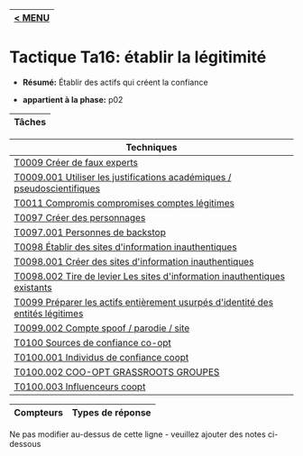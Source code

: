 |[< MENU](../README.md)|
|---|
# Tactique Ta16: établir la légitimité

* **Résumé:** Établir des actifs qui créent la confiance

* **appartient à la phase:** p02



|Tâches |
|----- |



|Techniques |
|---------- |
|[T0009 Créer de faux experts](../../generated_pages/techniques/T0009.md) |
|[T0009.001 Utiliser les justifications académiques / pseudoscientifiques](../../generated_pages/techniques/T0009.001.md) |
|[T0011 Compromis compromises comptes légitimes](../../generated_pages/techniques/T0011.md) |
|[T0097 Créer des personnages](../../generated_pages/techniques/T0097.md) |
|[T0097.001 Personnes de backstop](../../generated_pages/techniques/T0097.001.md) |
|[T0098 Établir des sites d'information inauthentiques](../../generated_pages/techniques/T0098.md) |
|[T0098.001 Créer des sites d'information inauthentiques](../../generated_pages/techniques/T0098.001.md) |
|[T0098.002 Tire de levier Les sites d'information inauthentiques existants](../../generated_pages/techniques/T0098.002.md) |
|[T0099 Préparer les actifs entièrement usurpés d'identité des entités légitimes](../../generated_pages/techniques/T0099.md) ||[T0099.001 Astroturfing](../../generated_pages/techniques/T0099.001.md) |
|[T0099.002 Compte spoof / parodie / site](../../generated_pages/techniques/T0099.002.md) |
|[T0100 Sources de confiance co-opt](../../generated_pages/techniques/T0100.md) |
|[T0100.001 Individus de confiance coopt](../../generated_pages/techniques/T0100.001.md) |
|[T0100.002 COO-OPT GRASSROOTS GROUPES](../../generated_pages/techniques/T0100.002.md) |
|[T0100.003 Influenceurs coopt](../../generated_pages/techniques/T0100.003.md) |



|Compteurs |Types de réponse |
|-------- |-------------- |


Ne pas modifier au-dessus de cette ligne - veuillez ajouter des notes ci-dessous